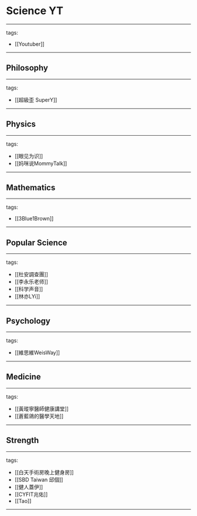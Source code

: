 # Science YT

---
tags:
  - [[Youtuber]]
---

## Philosophy
---
tags:
  - [[超級歪 SuperY]]
---

## Physics
---
tags:
  - [[眼见为识]]
  - [[妈咪说MommyTalk]]
---

## Mathematics
---
tags:
  - [[3Blue1Brown]]
---

## Popular Science
---
tags:
  - [[杜安調查團]]
  - [[李永乐老师]]
  - [[科学声音]]
  - [[林亦LYi]]

---

## Psychology
---
tags:
  - [[維思維WeisWay]]
---

## Medicine
---
tags:
  - [[黃瑽寧醫師健康講堂]]
  - [[蒼藍鴿的醫學天地]]
---


## Strength
---
tags:
  - [[白天手術房晚上健身房]]
  - [[SBD Taiwan 邱個]]
  - [[健人蓋伊]]
  - [[CYFIT兆佑]]
  - [[Tao]]
---
